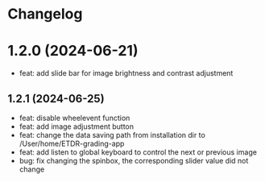 # Changelog

# 1.2.0 (2024-06-21)
- feat: add slide bar for image brightness and contrast adjustment


## 1.2.1 (2024-06-25)
- feat: disable wheelevent function
- feat: add image adjustment button
- feat: change the data saving path from installation dir to /User/home/ETDR-grading-app
- feat: add listen to global keyboard to control the next or previous image
- bug: fix changing the spinbox, the corresponding slider value did not change